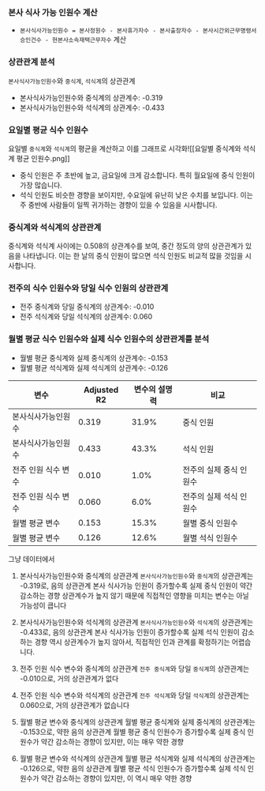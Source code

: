 
### 본사 식사 가능 인원수 계산
- `본사식사가능인원수 = 본사정원수 - 본사휴가자수 - 본사출장자수 - 본사시간외근무명령서승인건수 - 현본사소속재택근무자수` 계산
### 상관관계 분석
`본사식사가능인원수`와 `중식계`, `석식계`의 상관관계
- 본사식사가능인원수와 중식계의 상관계수: -0.319
- 본사식사가능인원수와 석식계의 상관계수: -0.433
### 요일별 평균 식수 인원수
요일별 `중식계`와 `석식계`의 평균을 계산하고 이를 그래프로 시각화![[요일별 중식계와 석식계 평균 인원수.png]]

- 중식 인원은 주 초반에 높고, 금요일에 크게 감소합니다. 특히 월요일에 중식 인원이 가장 많습니다.
- 석식 인원도 비슷한 경향을 보이지만, 수요일에 유난히 낮은 수치를 보입니다. 이는 주 중반에 사람들이 일찍 귀가하는 경향이 있을 수 있음을 시사합니다.


### 중식계와 석식계의 상관관계

중식계와 석식계 사이에는 0.508의 상관계수를 보여, 중간 정도의 양의 상관관계가 있음을 나타냅니다. 이는 한 날의 중식 인원이 많으면 석식 인원도 비교적 많을 것임을 시사합니다.


### 전주의 식수 인원수와 당일 식수 인원의 상관관계
- 전주 중식계와 당일 중식계의 상관계수: -0.010
- 전주 석식계와 당일 석식계의 상관계수: 0.060



### 월별 평균 식수 인원수와 실제 식수 인원수의 상관관계를 분석
- 월별 평균 중식계와 실제 중식계의 상관계수: -0.153
- 월별 평균 석식계와 실제 석식계의 상관계수: -0.126


| 변수          | Adjusted R2 | 변수의 설명력 | 비교            |
| ----------- | ----------- | ------- | ------------- |
| 본사식사가능인원수   | 0.319       | 31.9%   | 중식 인원         |
| 본사식사가능인원수   | 0.433       | 43.3%   | 석식 인원         |
| 전주 인원 식수 변수 | 0.010       | 1.0%    | 전주의 실제 중식 인원수 |
| 전주 인원 식수 변수 | 0.060       | 6.0%    | 전주의 실제 석식 인원수 |
| 월별 평균 변수    | 0.153       | 15.3%   | 월별 중식 인원수     |
| 월별 평균 변수    | 0.126       | 12.6%   | 월별 석식 인원수     |


그냥 데이터에서 

1. 본사식사가능인원수와 중식계의 상관관계
`본사식사가능인원수`와 `중식계`의 상관관계는 -0.319로, 음의 상관관계
본사 식사가능 인원이 증가할수록 실제 중식 인원이 약간 감소하는 경향
상관계수가 높지 않기 때문에 직접적인 영향을 미치는 변수는 아닐 가능성이 큽니다

2. 본사식사가능인원수와 석식계의 상관관계
`본사식사가능인원수`와 `석식계`의 상관관계는 -0.433로, 음의 상관관계
본사 식사가능 인원이 증가할수록 실제 석식 인원이 감소하는 경향
역시 상관계수가 높지 않아서, 직접적인 인과 관계를 확정하기는 어렵습니다.

3. 전주 인원 식수 변수와 중식계의 상관관계
`전주 중식계`와 당일 `중식계`의 상관관계는 -0.010으로, 거의 상관관계가 없다

4. 전주 인원 식수 변수와 석식계의 상관관계
`전주 석식계`와 당일 `석식계`의 상관관계는 0.060으로, 거의 상관관계가 없습니다


5. 월별 평균 변수와 중식계의 상관관계
월별 평균 중식계와 실제 중식계의 상관관계는 -0.153으로, 약한 음의 상관관계
월별 평균 중식 인원수가 증가할수록 실제 중식 인원수가 약간 감소하는 경향이 있지만, 이는 매우 약한 경향


6. 월별 평균 변수와 석식계의 상관관계
월별 평균 석식계와 실제 석식계의 상관관계는 -0.126으로, 약한 음의 상관관계
월별 평균 석식 인원수가 증가할수록 실제 석식 인원수가 약간 감소하는 경향이 있지만, 이 역시 매우 약한 경향


